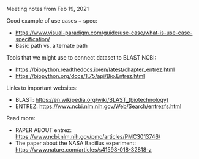Meeting notes from Feb 19, 2021

Good example of use cases + spec:
* https://www.visual-paradigm.com/guide/use-case/what-is-use-case-specification/
* Basic path vs. alternate path

Tools that we might use to connect dataset to BLAST NCBI:
* https://biopython.readthedocs.io/en/latest/chapter_entrez.html
* https://biopython.org/docs/1.75/api/Bio.Entrez.html

Links to important websites:
* BLAST: https://en.wikipedia.org/wiki/BLAST_(biotechnology)
* ENTREZ: https://www.ncbi.nlm.nih.gov/Web/Search/entrezfs.html

Read more:
* PAPER ABOUT entrez: https://www.ncbi.nlm.nih.gov/pmc/articles/PMC3013746/
* The paper about the NASA Bacillus experiment: https://www.nature.com/articles/s41598-018-32818-z